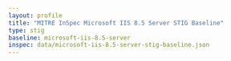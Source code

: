 ```yaml
---
layout: profile
title: "MITRE InSpec Microsoft IIS 8.5 Server STIG Baseline"
type: stig
baseline: microsoft-iis-8.5-server
inspec: data/microsoft-iis-8.5-server-stig-baseline.json
---
```

